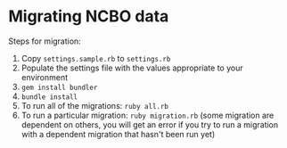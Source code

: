 # Migrating NCBO data

Steps for migration:

  1. Copy `settings.sample.rb` to `settings.rb`
  2. Populate the settings file with the values appropriate to your environment
  3. `gem install bundler`
  4. `bundle install`
  5. To run all of the migrations: `ruby all.rb`
  6. To run a particular migration: `ruby migration.rb` (some migration are dependent on others, you will get an error if you try to run a migration with a dependent migration that hasn't been run yet)